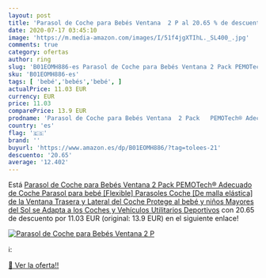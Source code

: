 ```yaml
---
layout: post
title: 'Parasol de Coche para Bebés Ventana  2 P al 20.65 % de descuento'
date: 2020-07-17 03:45:10
image: 'https://m.media-amazon.com/images/I/51f4jgXTIhL._SL400_.jpg'
comments: true
category: ofertas
author: ring
slug: 'B01EOMH886-es Parasol de Coche para Bebés Ventana 2 Pack PEMOTech®...'
sku: 'B01EOMH886-es'
tags: [ 'bebé','bebés','bebé', ]
actualPrice: 11.03 EUR
currency: EUR
price: 11.03
comparePrice: 13.9 EUR
prodname: 'Parasol de Coche para Bebés Ventana  2 Pack   PEMOTech® Adecuado de Coche Parasol para bebé [Flexible] Parasoles Coche [De malla elástica] de la Ventana Trasera y Lateral del Coche  Protege al bebé y niños Mayores del Sol  se Adapta a los Coches y Vehículos Utilitarios Deportivos'
country: 'es'
flag: '🇪🇸'
brand: ''
buyurl: 'https://www.amazon.es/dp/B01EOMH886/?tag=tolees-21'
descuento: '20.65'
average: '12.402'
---
```


Está [Parasol de Coche para Bebés Ventana  2 Pack   PEMOTech® Adecuado de Coche Parasol para bebé [Flexible] Parasoles Coche [De malla elástica] de la Ventana Trasera y Lateral del Coche  Protege al bebé y niños Mayores del Sol  se Adapta a los Coches y Vehículos Utilitarios Deportivos](https://www.amazon.es/dp/B01EOMH886/?tag=tolees-21) con 20.65 de descuento por 11.03 EUR (original: 13.9 EUR) en el siguiente enlace!

[![Parasol de Coche para Bebés Ventana  2 P](https://m.media-amazon.com/images/I/51f4jgXTIhL._SL400_.jpg)](https://www.amazon.es/dp/B01EOMH886/?tag=tolees-21)

ℹ️:


[🛒 Ver la oferta!!](https://www.amazon.es/dp/B01EOMH886/?tag=tolees-21)
